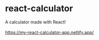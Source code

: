 # react-calculator
A calculator made with React!  
<br>
https://my-react-calculator-app.netlify.app/
